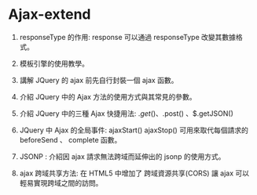 # Ajax-extend

  1. responseType 的作用:  response 可以通過 responseType 改變其數據格式。
  
  2. 模板引擎的使用教學。
  
  3. 講解 JQuery 的 ajax 前先自行封裝一個 ajax 函數。
  
  4. 介紹 JQuery 中的 Ajax 方法的使用方式與其常見的參數。
  
  5. 介紹 JQuery 中的三種 Ajax 快捷用法: $.get() 、$.post() 、$.getJSON()
  
  6. JQuery 中 Ajax 的全局事件: ajaxStart() ajaxStop() 可用來取代每個請求的 beforeSend 、 complete 函數。
  
  7. JSONP : 介紹因 ajax 請求無法跨域而延伸出的 jsonp 的使用方式。
  
  8. ajax 跨域共享方法: 在 HTML5 中增加了 跨域資源共享(CORS) 讓 ajax 可以輕易實現跨域之間的訪問。


